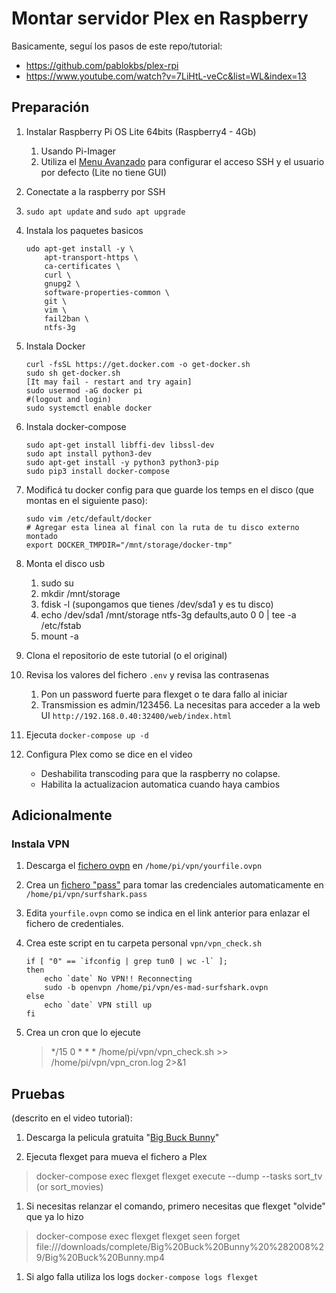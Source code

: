 # Montar servidor Plex en Raspberry

Basicamente, seguí los pasos de este repo/tutorial:  
- https://github.com/pablokbs/plex-rpi
- https://www.youtube.com/watch?v=7LiHtL-veCc&list=WL&index=13

## Preparación

1. Instalar Raspberry Pi OS Lite 64bits (Raspberry4 - 4Gb)  
    1. Usando Pi-Imager
    1. Utiliza el [Menu Avanzado](https://www.raspberrypi.com/documentation/computers/getting-started.html#advanced-options) para configurar el acceso SSH y el usuario por defecto (Lite no tiene GUI)
1. Conectate a la raspberry por SSH
1. `sudo apt update` and `sudo apt upgrade`
1. Instala los paquetes basicos
    ```
    udo apt-get install -y \
        apt-transport-https \
        ca-certificates \
        curl \
        gnupg2 \
        software-properties-common \
        git \
        vim \
        fail2ban \
        ntfs-3g
    ```
1. Instala Docker
    ```
    curl -fsSL https://get.docker.com -o get-docker.sh
    sudo sh get-docker.sh
    [It may fail - restart and try again]
    sudo usermod -aG docker pi
    #(logout and login)
    sudo systemctl enable docker
    ```
1. Instala docker-compose
    ```
    sudo apt-get install libffi-dev libssl-dev
    sudo apt install python3-dev
    sudo apt-get install -y python3 python3-pip
    sudo pip3 install docker-compose
    ```
1. Modificá tu docker config para que guarde los temps en el disco (que montas en el siguiente paso):
    ```
    sudo vim /etc/default/docker
    # Agregar esta linea al final con la ruta de tu disco externo montado
    export DOCKER_TMPDIR="/mnt/storage/docker-tmp"
    ```

1. Monta el disco usb
    1. sudo su
    1. mkdir /mnt/storage
    1. fdisk -l  (supongamos que tienes /dev/sda1 y es tu disco)
    1. echo /dev/sda1 /mnt/storage ntfs-3g defaults,auto 0 0 | tee -a /etc/fstab
    1. mount -a

1. Clona el repositorio de este tutorial (o el original)
1. Revisa los valores del fichero `.env` y revisa las contrasenas
    1. Pon un password fuerte para flexget o te dara fallo al iniciar
    1. Transmission es admin/123456. La necesitas para acceder a la web UI `http://192.168.0.40:32400/web/index.html`
1. Ejecuta `docker-compose up -d`

1. Configura Plex como se dice en el video
    - Deshabilita transcoding para que la raspberry no colapse.
    - Habilita la actualizacion automatica cuando haya cambios

## Adicionalmente

### Instala VPN
1. Descarga el [fichero ovpn](https://support.surfshark.com/hc/en-us/articles/360013425373-How-to-set-up-Surfshark-VPN-on-Raspberry-Pi-) en `/home/pi/vpn/yourfile.ovpn`

1. Crea un [fichero "pass"](https://www.ivpn.net/setup/linux-terminal/) para tomar las credenciales automaticamente en  `/home/pi/vpn/surfshark.pass`

1. Edita `yourfile.ovpn` como se indica en el link anterior para enlazar el fichero de credentiales.

1. Crea este script en tu carpeta personal `vpn/vpn_check.sh` 
    ```
    if [ "0" == `ifconfig | grep tun0 | wc -l` ]; 
    then 
        echo `date` No VPN!! Reconnecting
        sudo -b openvpn /home/pi/vpn/es-mad-surfshark.ovpn
    else
        echo `date` VPN still up 
    fi
    ```
1. Crea un cron que lo ejecute
    > */15 0 * * *  /home/pi/vpn/vpn_check.sh >> /home/pi/vpn/vpn_cron.log 2>&1



## Pruebas 
(descrito en el video tutorial):

1. Descarga la pelicula gratuita "[Big Buck Bunny](
magnet:?xt=urn:btih:dd8255ecdc7ca55fb0bbf81323d87062db1f6d1c&dn=Big%20Buck%20Bunny%20%282008%29&tr=udp%3A%2F%2Ftracker.leechers-paradise.org%3A6969&tr=udp%3A%2F%2Ftracker.coppersurfer.tk%3A6969&tr=udp%3A%2F%2Ftracker.opentrackr.org%3A1337&tr=udp%3A%2F%2Fexplodie.org%3A6969&tr=udp%3A%2F%2Ftracker.empire-js.us%3A1337&ws=https%3A%2F%2Fwebtorrent.io%2Ftorrents%2F)"

1. Ejecuta flexget para mueva el fichero a Plex
> docker-compose exec flexget flexget execute --dump --tasks sort_tv (or sort_movies)

1. Si necesitas relanzar el comando, primero necesitas que flexget "olvide" que ya lo hizo
> docker-compose exec flexget flexget seen forget file:///downloads/complete/Big%20Buck%20Bunny%20%282008%29/Big%20Buck%20Bunny.mp4 

1. Si algo falla utiliza los logs `docker-compose logs flexget`

